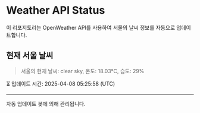 
# Weather API Status

이 리포지토리는 OpenWeather API를 사용하여 서울의 날씨 정보를 자동으로 업데이트합니다.

## 현재 서울 날씨
> 서울의 현재 날씨: clear sky, 온도: 18.03°C, 습도: 29%

⏳ 업데이트 시간: 2025-04-08 05:25:58 (UTC)

---
자동 업데이트 봇에 의해 관리됩니다.
